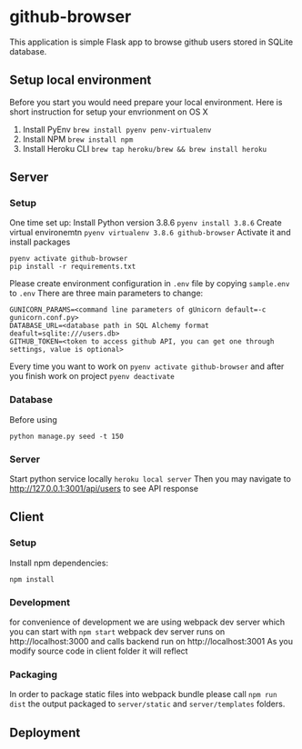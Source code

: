 # github-browser
This application is simple Flask app to browse github users stored in SQLite database.

## Setup local environment

Before you start you would need prepare your local environment. Here is short instruction for setup your envrionment on OS X

1. Install PyEnv `brew install pyenv penv-virtualenv`
2. Install NPM `brew install npm`
3. Install Heroku CLI  `brew tap heroku/brew && brew install heroku`

## Server

### Setup 
One time set up:
Install Python version 3.8.6 `pyenv install 3.8.6`
Create virtual environemtn `pyenv virtualenv 3.8.6 github-browser`
Activate it and install packages
```
pyenv activate github-browser
pip install -r requirements.txt
```

Please create environment configuration in `.env` file by copying `sample.env` to `.env`
There are three main parameters to change:
```
GUNICORN_PARAMS=<command line parameters of gUnicorn default=-c gunicorn.conf.py>
DATABASE_URL=<database path in SQL Alchemy format deafult=sqlite:///users.db>
GITHUB_TOKEN=<token to access github API, you can get one through settings, value is optional>
```

Every time you want to work on `pyenv activate github-browser` and after you finish work on project `pyenv deactivate`

### Database
Before using 

`python manage.py seed -t 150`

### Server 

Start python service locally `heroku local server`
Then you may navigate to http://127.0.0.1:3001/api/users to see API response


## Client

### Setup 

Install npm dependencies:

```
npm install
```

### Development

for convenience of development we are using webpack dev server which you can start with `npm start` 
webpack dev server runs on http://localhost:3000 and calls backend run on http://localhost:3001
As you modify source code in client folder it will reflect 

### Packaging

In order to package static files into webpack bundle please call `npm run dist` the output packaged to `server/static` and `server/templates` folders.

## Deployment






